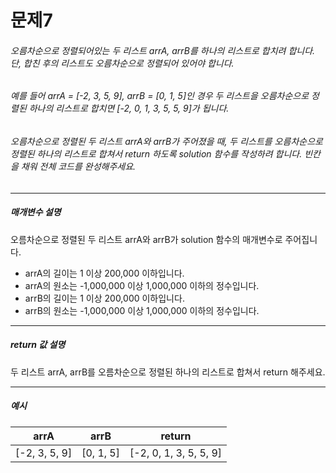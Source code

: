 # 문제7
###### 오름차순으로 정렬되어있는 두 리스트 arrA, arrB를 하나의 리스트로 합치려 합니다. 단, 합친 후의 리스트도 오름차순으로 정렬되어 있어야 합니다.

###### 예를 들어 arrA = [-2, 3, 5, 9], arrB = [0, 1, 5]인 경우 두 리스트을 오름차순으로 정렬된 하나의 리스트로 합치면 [-2, 0, 1, 3, 5, 5, 9]가 됩니다.

###### 오름차순으로 정렬된 두 리스트 arrA와 arrB가 주어졌을 때, 두 리스트를 오름차순으로 정렬된 하나의 리스트로 합쳐서 return 하도록 solution 함수를 작성하려 합니다. 빈칸을 채워 전체 코드를 완성해주세요.

---
##### 매개변수 설명
오름차순으로 정렬된 두 리스트 arrA와 arrB가 solution 함수의 매개변수로 주어집니다.

* arrA의 길이는 1 이상 200,000 이하입니다.
* arrA의 원소는 -1,000,000 이상 1,000,000 이하의 정수입니다.
* arrB의 길이는 1 이상 200,000 이하입니다.
* arrB의 원소는 -1,000,000 이상 1,000,000 이하의 정수입니다.

---
##### return 값 설명
두 리스트 arrA, arrB를 오름차순으로 정렬된 하나의 리스트로 합쳐서 return 해주세요.

---
##### 예시

| arrA          | arrB      | return                 |
|---------------|-----------|------------------------|
| [-2, 3, 5, 9] | [0, 1, 5] | [-2, 0, 1, 3, 5, 5, 9] |



